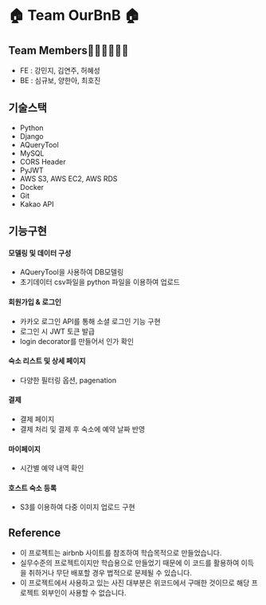 # 🏠 Team OurBnB 🏠


## Team Members👩‍👧‍👧👩‍👧‍👦 

- FE : 강민지, 김연주, 허혜성
- BE : 심규보, 양한아, 최호진


## 기술스택

- Python
- Django
- AQueryTool
- MySQL
- CORS Header
- PyJWT
- AWS S3, AWS EC2, AWS RDS
- Docker
- Git
- Kakao API


## 기능구현

#### 모델링 및 데이터 구성
- AQueryTool을 사용하여 DB모델링
- 초기데이터 csv파일을 python 파일을 이용하여 업로드

#### 회원가입 & 로그인
- 카카오 로그인 API를 통해 소셜 로그인 기능 구현
- 로그인 시 JWT 토큰 발급
- login decorator를 만들어서 인가 확인

#### 숙소 리스트 및 상세 페이지
- 다양한 필터링 옵션, pagenation

#### 결제
- 결제 페이지
- 결제 처리 및 결제 후 숙소에 예약 날짜 반영

#### 마이페이지
- 시간별 예약 내역 확인

#### 호스트 숙소 등록
- S3를 이용하여 다중 이미지 업로드 구현


## Reference
- 이 프로젝트는 airbnb 사이트를 참조하여 학습목적으로 만들었습니다.
- 실무수준의 프로젝트이지만 학습용으로 만들었기 때문에 이 코드를 활용하여 이득을 취하거나 무단 배포할 경우 법적으로 문제될 수 있습니다.
- 이 프로젝트에서 사용하고 있는 사진 대부분은 위코드에서 구매한 것이므로 해당 프로젝트 외부인이 사용할 수 없습니다.


